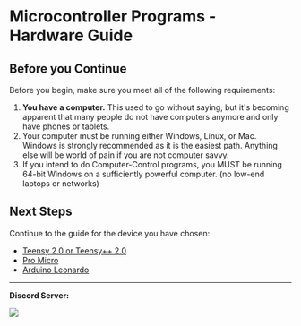 # Microcontroller Programs - Hardware Guide

## Before you Continue

Before you begin, make sure you meet all of the following requirements:
1. **You have a computer.** This used to go without saying, but it's becoming apparent that many people do not have computers anymore and only have phones or tablets.
2. Your computer must be running either Windows, Linux, or Mac. Windows is strongly recommended as it is the easiest path. Anything else will be world of pain if you are not computer savvy.
3. If you intend to do Computer-Control programs, you MUST be running 64-bit Windows on a sufficiently powerful computer. (no low-end laptops or networks)

## Next Steps

Continue to the guide for the device you have chosen:

- [Teensy 2.0 or Teensy++ 2.0](Windows-Teensy2.md)
- [Pro Micro](ProMicro.md)
- [Arduino Leonardo](ArduinoLeonardo.md)

<hr>

**Discord Server:** 

[<img src="https://canary.discordapp.com/api/guilds/695809740428673034/widget.png?style=banner2">](https://discord.gg/cQ4gWxN)
